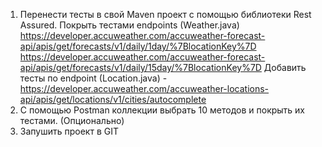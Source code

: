 1) Перенести тесты в свой Maven проект с помощью библиотеки Rest Assured.
Покрыть тестами endpoints (Weather.java)
https://developer.accuweather.com/accuweather-forecast-api/apis/get/forecasts/v1/daily/1day/%7BlocationKey%7D
https://developer.accuweather.com/accuweather-forecast-api/apis/get/forecasts/v1/daily/15day/%7BlocationKey%7D
Добавить тесты по endpoint (Location.java) - https://developer.accuweather.com/accuweather-locations-api/apis/get/locations/v1/cities/autocomplete
2) С помощью Postman коллекции выбрать 10 методов и покрыть их тестами. (Опционально)
3) Запушить проект в GIT

